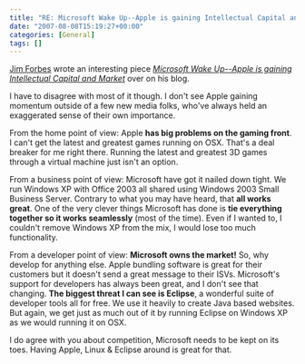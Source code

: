 ```yaml
---
title: "RE: Microsoft Wake Up--Apple is gaining Intellectual Capital and Market"
date: "2007-08-08T15:19:27+00:00"
categories: [General]
tags: []
---
```


<a href="http://forbesontech.typepad.com/my_weblog/">Jim Forbes</a> wrote an interesting piece <em><a href="http://forbesontech.typepad.com/my_weblog/2007/08/microsoft-wake-.html">Microsoft Wake Up--Apple is gaining Intellectual Capital and Market</a></em> over on his blog.

I have to disagree with most of it though. I don't see Apple gaining momentum outside of a few new media folks, who've always held an exaggerated sense of their own importance.

From the home point of view: Apple <strong>has big problems on the gaming front</strong>. I can't get the latest and greatest games running on OSX. That's a deal breaker for me right there. Running the latest and greatest 3D games through a virtual machine just isn't an option.

From a business point of view: Microsoft have got it nailed down tight. We run Windows XP with Office 2003 all shared using Windows 2003 Small Business Server. Contrary to what you may have heard, that <strong>all works great</strong>. One of the very clever things Microsoft has done is <strong>tie everything together so it works seamlessly</strong> (most of the time). Even if I wanted to, I couldn't remove Windows XP from the mix, I would lose too much functionality.

From a developer point of view: <strong>Microsoft owns the market!</strong> So, why develop for anything else. Apple bundling software is great for their customers but it doesn't send a great message to their ISVs. Microsoft's support for developers has always been great, and I don't see that changing. <strong>The biggest threat I can see is Eclipse</strong>, a wonderful suite of developer tools all for free. We use it heavily to create Java based websites. But again, we get just as much out of it by running Eclipse on Windows XP as we would running it on OSX.

I do agree with you about competition, Microsoft needs to be kept on its toes. Having Apple, Linux &amp; Eclipse around is great for that.
